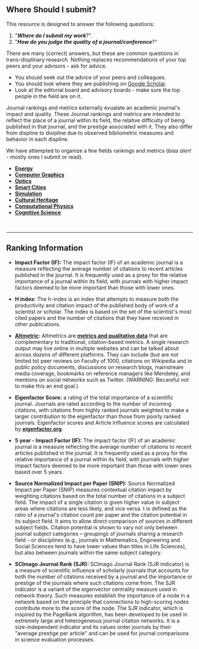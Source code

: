 Where Should I submit?
-----
This resource is designed to answer the following questions: 
1. "***Where do I submit my work***?". 
2. "***How do you judge the quality of a journal/conference***?"

There are many (correct) answers, but these are common questions in trans-displinary research. Nothing replaces recommendations of your top peers and your advisors - ask for advice.

* You should seek out the advice of your peers and colleagues.
* You should look where they are publishing on [Google Scholar](https://scholar.google.com/).
* Look at the editorial board and advisory boards - make sure the top people in the field are on it.

Journal rankings and metrics externally evualate an academic journal's impact and quality. These Journal rankings and metrics are intended to reflect the place of a journal within its field, the relative difficulty of being published in that journal, and the prestige associated with it. They also differ from displine to disipline due to observed bibliometric measures and behavior in each displine. 

We have attempted to organize a few fields rankings and metrics (*bias alert* - mostly ones I submit or read).


* [**Energy**](Energy.md)
* [**Computer Graphics**](ComputerGraphics.md)
* [**Optics**](Optics.md)
* [**Smart Cities**](SmartCities.md)
* [**Simulation**](Simulation.md)
* [**Cultural Heritage**](CulturalHeritage.md)
* [**Computational Physics**](ComputationalPhysics.md)
* [**Cognitive Science**](CogSci.md)
<BR>
<HR>

Ranking Information
----------

- **Impact Factor (IF):** The impact factor (IF) of an academic journal is a measure reflecting the average number of citations to recent articles published in the journal. It is frequently used as a proxy for the relative importance of a journal within its field, with journals with higher impact factors deemed to be more important than those with lower ones. 

- **H index:** The h-index is an index that attempts to measure both the productivity and citation impact of the published body of work of a scientist or scholar. The index is based on the set of the scientist's most cited papers and the number of citations that they have received in other publications.

- **[Altmetric](https://www.altmetric.com):** Altmetrics are [**metrics and qualitative data**](https://www.altmetric.com/about-altmetrics/what-are-altmetrics/) that are complementary to traditional, citation-based metrics. A single research output may live online in multiple websites and can be talked about across dozens of different platforms. They can include (but are not limited to) peer reviews on Faculty of 1000, citations on Wikipedia and in public policy documents, discussions on research blogs, mainstream media coverage, bookmarks on reference managers like Mendeley, and mentions on social networks such as Twitter. (WARNING: Becareful not to make this an end goal.)

- **Eigenfactor Score:** a rating of the total importance of a scientific journal. Journals are rated according to the number of incoming citations, with citations from highly ranked journals weighted to make a larger contribution to the eigenfactor than those from poorly ranked journals. Eigenfactor scores and Article Influence scores are calculated by [**eigenfactor.org**](eigenfactor.org). 


- **5 year - Impact Factor (IF):** The impact factor (IF) of an academic journal is a measure reflecting the average number of citations to recent articles published in the journal. It is frequently used as a proxy for the relative importance of a journal within its field, with journals with higher impact factors deemed to be more important than those with lower ones based over 5 years. 

- **Source Normalized Impact per Paper (SNIP):** Source Normalized Impact per Paper (SNIP) measures contextual citation impact by weighting citations based on the total number of citations in a subject field. The impact of a single citation is given higher value in subject areas where citations are less likely, and vice versa. t is defined as the ratio of a journal's citation count per paper and the citation potential in its subject field. It aims to allow direct comparison of sources in different subject fields. Citation potential is shown to vary not only between journal subject categories – groupings of journals sharing a research field – or disciplines (e.g., journals in Mathematics, Engineering and Social Sciences tend to have lower values than titles in Life Sciences), but also between journals within the same subject category. 

  
- **SCImago Journal Rank (SJR):** SCImago Journal Rank (SJR indicator) is a measure of scientific influence of scholarly journals that accounts for both the number of citations received by a journal and the importance or prestige of the journals where such citations come from. The SJR indicator is a variant of the eigenvector centrality measure used in network theory. Such measures establish the importance of a node in a network based on the principle that connections to high-scoring nodes contribute  more to the score of the node. The SJR indicator, which is inspired by the PageRank algorithm, has been developed to be used in extremely large and heterogeneous journal citation networks. It is a size-independent indicator and its values order journals by their "average prestige per article" and can be used for journal comparisons in science evaluation processes.
